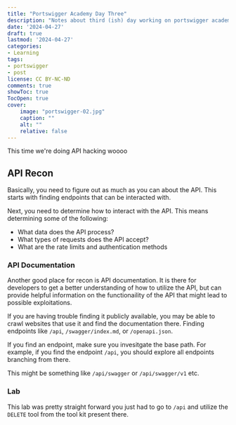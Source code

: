 ```yaml
---
title: "Portswigger Academy Day Three"
description: "Notes about third (ish) day working on portswigger academy"
date: '2024-04-27'
draft: true
lastmod: '2024-04-27'
categories:
- Learning
tags:
- portswigger
- post
license: CC BY-NC-ND
comments: true
showToc: true 
TocOpen: true
cover:
    image: "portswigger-02.jpg"
    caption: ""
    alt: ""
    relative: false
---
```


This time we're doing API hacking woooo

## API Recon
Basically, you need to figure out as much as you can about the API. This starts with finding endpoints that can be interacted with.

Next, you need to determine how to interact with the API. This means determining some of the following:
- What data does the API process?
- What types of requests does the API accept?
- What are the rate limits and authentication methods

### API Documentation
Another good place for recon is API documentation. It is there for developers to get a better understanding of how to utilize the API, but can provide helpful information on the functionaility of the API that might lead to possible exploitations.

If you are having trouble finding it publicly available, you may be able to crawl websites that use it and find the documentation there. Finding endpoints like `/api`, `/swagger/index.md`, or `/openapi.json`. 

If you find an endpoint, make sure you invesitgate the base path. For example, if you find the endpoint `/api`, you should explore all endpoints branching from there. 

This might be something like `/api/swagger` or `/api/swagger/v1` etc.

### Lab
This lab was pretty straight forward you just had to go to `/api` and utilize the `DELETE` tool from the tool kit present there.